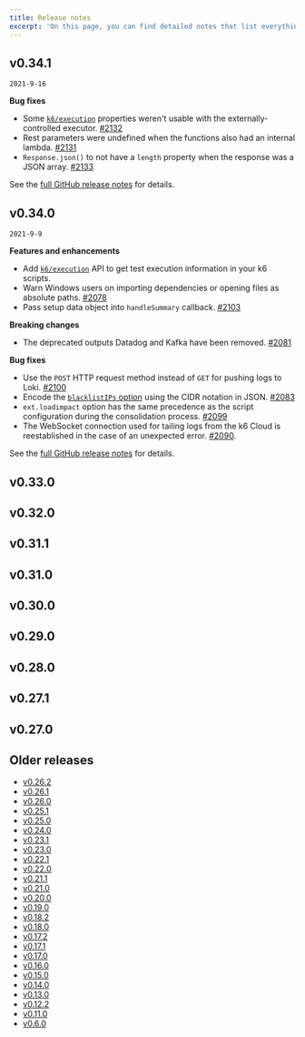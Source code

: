 ```yaml
---
title: Release notes
excerpt: 'On this page, you can find detailed notes that list everything included in every k6 release.'
---
```



## v0.34.1

`2021-9-16`

**Bug fixes**

- Some [`k6/execution`](/javascript-api/k6-execution/) properties weren't usable with the externally-controlled executor. [#2132](https://github.com/grafana/k6/pull/2132)
- Rest parameters were undefined when the functions also had an internal lambda. [#2131](https://github.com/grafana/k6/issues/2131)
- `Response.json()` to not have a `length` property when the response was a JSON array. [#2133](https://github.com/grafana/k6/issues/2133)

See the [full GitHub release notes](https://github.com/grafana/k6/releases/tag/v0.34.1) for details.

## v0.34.0

`2021-9-9`

**Features and enhancements**

- Add [`k6/execution`](/javascre) API to get test execution information in your k6 scripts.
- Warn Windows users on importing dependencies or opening files as absolute paths. [#2078](https://github.com/grafana/k6/pull/2078)
- Pass setup data object into `handleSummary` callback. [#2103](https://github.com/grafana/k6/pull/2103)

**Breaking changes**

- The deprecated outputs Datadog and Kafka have been removed. [#2081](https://github.com/grafana/k6/pull/2081)

**Bug fixes**

- Use the `POST` HTTP request method instead of `GET` for pushing logs to Loki. [#2100](https://github.com/grafana/k6/pull/2100)
-  Encode the [`blacklistIPs` option](https://k6.io/docs/using-k6/options/#blacklist-ips) using the CIDR notation in JSON. [#2083](https://github.com/grafana/k6/pull/2083)
-  `ext.loadimpact` option has the same precedence as the script configuration during the consolidation process. [#2099](https://github.com/grafana/k6/pull/2099)
- The WebSocket connection used for tailing logs from the k6 Cloud is reestablished in the case of an unexpected error. [#2090](https://github.com/grafana/k6/pull/2090).

See the [full GitHub release notes](https://github.com/grafana/k6/releases/tag/v0.34.0) for details.

## v0.33.0

## v0.32.0

## v0.31.1

## v0.31.0

## v0.30.0

## v0.29.0

## v0.28.0

## v0.27.1

## v0.27.0

## Older releases

<Glossary>

- [v0.26.2](https://github.com/grafana/k6/releases/tag/v0.26.2)
- [v0.26.1](https://github.com/grafana/k6/releases/tag/v0.26.1) 
- [v0.26.0](https://github.com/grafana/k6/releases/tag/v0.26.0)
- [v0.25.1](https://github.com/grafana/k6/releases/tag/v0.25.1)
- [v0.25.0](https://github.com/grafana/k6/releases/tag/v0.25.0)
- [v0.24.0](https://github.com/grafana/k6/releases/tag/v0.24.0)
- [v0.23.1](https://github.com/grafana/k6/releases/tag/v0.23.1)
- [v0.23.0](https://github.com/grafana/k6/releases/tag/v0.23.0)
- [v0.22.1](https://github.com/grafana/k6/releases/tag/v0.22.1)
- [v0.22.0](https://github.com/grafana/k6/releases/tag/v0.22.0)
- [v0.21.1](https://github.com/grafana/k6/releases/tag/v0.21.1)
- [v0.21.0](https://github.com/grafana/k6/releases/tag/v0.21.0)
- [v0.20.0](https://github.com/grafana/k6/releases/tag/v0.20.0)
- [v0.19.0](https://github.com/grafana/k6/releases/tag/v0.19.0)
- [v0.18.2](https://github.com/grafana/k6/releases/tag/v0.18.2)
- [v0.18.0](https://github.com/grafana/k6/releases/tag/v0.18.0)
- [v0.17.2](https://github.com/grafana/k6/releases/tag/v0.17.2)
- [v0.17.1](https://github.com/grafana/k6/releases/tag/v0.17.1)
- [v0.17.0](https://github.com/grafana/k6/releases/tag/v0.17.0)
- [v0.16.0](https://github.com/grafana/k6/releases/tag/v0.16.0)
- [v0.15.0](https://github.com/grafana/k6/releases/tag/v0.15.0)
- [v0.14.0](https://github.com/grafana/k6/releases/tag/v0.14.0)
- [v0.13.0](https://github.com/grafana/k6/releases/tag/v0.13.0)
- [v0.12.2](https://github.com/grafana/k6/releases/tag/v0.12.2)
- [v0.11.0](https://github.com/grafana/k6/releases/tag/v0.11.0)
- [v0.6.0](https://github.com/grafana/k6/releases/tag/v0.6.0)

</Glossary>